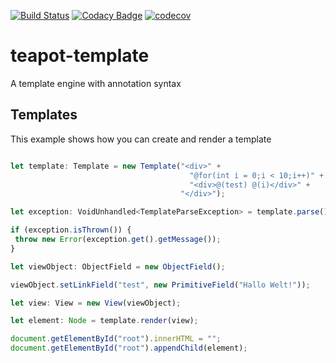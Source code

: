[![Build Status](https://travis-ci.com/exellian/teapot-template.svg?branch=master)](https://travis-ci.com/exellian/teapot-template) [![Codacy Badge](https://api.codacy.com/project/badge/Grade/aaa8b233d1c045d2baf7c346aff4bbc8)](https://www.codacy.com/manual/exellian/teapot-template?utm_source=github.com&amp;utm_medium=referral&amp;utm_content=exellian/teapot-template&amp;utm_campaign=Badge_Grade) [![codecov](https://codecov.io/gh/exellian/teapot-template/branch/master/graph/badge.svg)](https://codecov.io/gh/exellian/teapot-template)

# teapot-template
 A template engine with annotation syntax
## Templates
 This example shows how you can create and render a template
 
```typescript

let template: Template = new Template("<div>" +
                                        "@for(int i = 0;i < 10;i++)" + 
                                        "<div>@(test) @(i)</div>" +
                                      "</div>");

let exception: VoidUnhandled<TemplateParseException> = template.parse();

if (exception.isThrown()) {
 throw new Error(exception.get().getMessage());
}

let viewObject: ObjectField = new ObjectField();

viewObject.setLinkField("test", new PrimitiveField("Hallo Welt!"));

let view: View = new View(viewObject);

let element: Node = template.render(view);

document.getElementById("root").innerHTML = "";
document.getElementById("root").appendChild(element);


```
 
